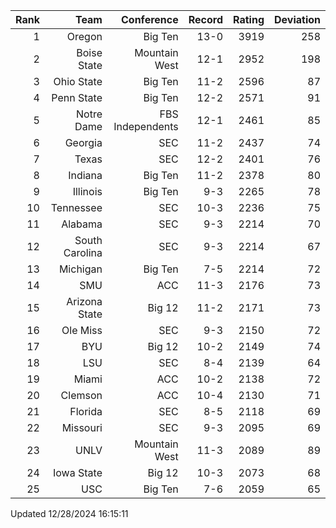 | Rank  | Team                 | Conference           | Record   | Rating | Deviation |
| ---:  | ---:                 | ---:                 | ---:     | ---:   | ---:      |
| 1     | Oregon               | Big Ten              | 13-0     | 3919   | 258       |
| 2     | Boise State          | Mountain West        | 12-1     | 2952   | 198       |
| 3     | Ohio State           | Big Ten              | 11-2     | 2596   | 87        |
| 4     | Penn State           | Big Ten              | 12-2     | 2571   | 91        |
| 5     | Notre Dame           | FBS Independents     | 12-1     | 2461   | 85        |
| 6     | Georgia              | SEC                  | 11-2     | 2437   | 74        |
| 7     | Texas                | SEC                  | 12-2     | 2401   | 76        |
| 8     | Indiana              | Big Ten              | 11-2     | 2378   | 80        |
| 9     | Illinois             | Big Ten              | 9-3      | 2265   | 78        |
| 10    | Tennessee            | SEC                  | 10-3     | 2236   | 75        |
| 11    | Alabama              | SEC                  | 9-3      | 2214   | 70        |
| 12    | South Carolina       | SEC                  | 9-3      | 2214   | 67        |
| 13    | Michigan             | Big Ten              | 7-5      | 2214   | 72        |
| 14    | SMU                  | ACC                  | 11-3     | 2176   | 73        |
| 15    | Arizona State        | Big 12               | 11-2     | 2171   | 73        |
| 16    | Ole Miss             | SEC                  | 9-3      | 2150   | 72        |
| 17    | BYU                  | Big 12               | 10-2     | 2149   | 74        |
| 18    | LSU                  | SEC                  | 8-4      | 2139   | 64        |
| 19    | Miami                | ACC                  | 10-2     | 2138   | 72        |
| 20    | Clemson              | ACC                  | 10-4     | 2130   | 71        |
| 21    | Florida              | SEC                  | 8-5      | 2118   | 69        |
| 22    | Missouri             | SEC                  | 9-3      | 2095   | 69        |
| 23    | UNLV                 | Mountain West        | 11-3     | 2089   | 89        |
| 24    | Iowa State           | Big 12               | 10-3     | 2073   | 68        |
| 25    | USC                  | Big Ten              | 7-6      | 2059   | 65        |

Updated 12/28/2024 16:15:11

